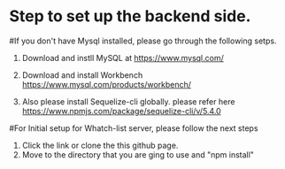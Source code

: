 
# Step to set up the backend side. 

#If you don't have Mysql installed, please go through the following setps. 

1. Download and instll MySQL at https://www.mysql.com/

2. Download and install Workbench https://www.mysql.com/products/workbench/

3. Also please install Sequelize-cli globally. please refer here https://www.npmjs.com/package/sequelize-cli/v/5.4.0


#For Initial setup for Whatch-list server, please follow the next steps

1. Click the link or clone the this github page. 
2. Move to the directory that you are ging to use and "npm install"
